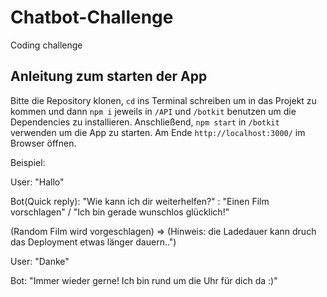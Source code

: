 # Chatbot-Challenge
Coding challenge



## Anleitung zum starten der App

Bitte die Repository klonen, `cd` ins Terminal schreiben um in das Projekt zu kommen und dann  `npm i` jeweils in `/API` und `/botkit` benutzen um die Dependencies zu installieren.
Anschließend, `npm start` in `/botkit` verwenden um die App zu starten. Am Ende `http://localhost:3000/` im Browser öffnen.

Beispiel:

User: "Hallo"

Bot(Quick reply): "Wie kann ich dir weiterhelfen?" : "Einen Film vorschlagen" / "Ich bin gerade wunschlos glücklich!"

(Random Film wird vorgeschlagen) => (Hinweis: die  Ladedauer kann druch das Deployment etwas länger dauern..")

User: "Danke"

Bot: "Immer wieder gerne! Ich bin rund um die Uhr für dich da :)"



